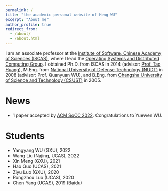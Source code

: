 ```yaml
---
permalink: /
title: "the academic personal website of Heng WU"
excerpt: "About me"
author_profile: true
redirect_from: 
  - /about/
  - /about.html
---
```


I am an associate professor at the [Institute of Software, Chinese Academy of Sciences (ISCAS)](http://www.iscas.ac.cn/), 
where I lead the [Operating Systems and Distributed Computing Group](https://github.com/dos-lab). 
I obtained Ph.D. from ISCAS in 2014 (advisor: [Prof. Tao Huang](https://people.ucas.ac.cn/~iscashuangtao)), M.Eng. from 
[National University of Defense Technology (NUDT)](https://www.nudt.edu.cn/) in 2008 
(advisor: Prof. Quanyuan WU), and B.Eng. from [Changsha University of Science and Technology (CSUST)](https://www.csust.edu.cn/) in 2005.

News
======
- 1 paper accepted by [ACM SoCC 2022](http://acmsocc.org/2022/). Congratulations to Yuewen WU.


Students
======
- Yangyang WU (GXU), 2022
- Wang Liu (Najing, UCAS), 2022
- Xin Meng (GXU), 2021
- Hao Guo (UCAS), 2021
- Ziyu Luo (GXU), 2020
- Rongzhou Luo (UCAS), 2020
- Chen Yang (UCAS), 2019 (Baidu)
